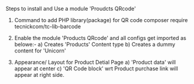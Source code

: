 Steps to install and Use a module 'Proudcts QRcode'


1) Command to add PHP library(package) for QR code
   composer require tecnickcom/tc-lib-barcode

2) Enable the module 'Products QRcode' and all configs get imported as belowe:-
   a) Creates 'Products' Content type
   b) Creates a dummy content for 'Unicorn'

3) Appearance/ Layout for Product Detial Page
   a) 'Product data' will appear at center
   c) 'QR Code block' wrt Product purchase link will appear at right side.

